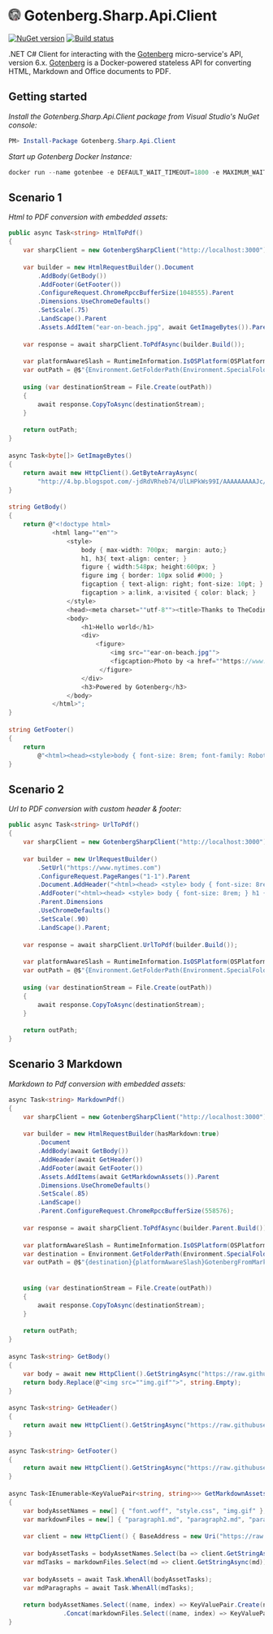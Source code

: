 # <img src="https://github.com/ChangemakerStudios/GotenbergSharpApiClient/raw/master/lib/Resources/gotenbergSharpClient.PNG" width="24" height="24" /> Gotenberg.Sharp.Api.Client

[![NuGet version](https://badge.fury.io/nu/Gotenberg.Sharp.Api.Client.svg)](https://badge.fury.io/nu/Gotenberg.Sharp.Api.Client) [![Build status](https://ci.appveyor.com/api/projects/status/s8lvj93xewlsylxh/branch/master?svg=true)](https://ci.appveyor.com/project/Jaben/gotenbergsharpapiclient/branch/master)

.NET C# Client for interacting with the [Gotenberg](https://thecodingmachine.github.io/gotenberg) micro-service's API, version 6.x.
[Gotenberg](https://thecodingmachine.github.io/gotenberg) is a Docker-powered stateless API for converting HTML, Markdown and Office documents to PDF.

## Getting started
*Install the Gotenberg.Sharp.Api.Client package from Visual Studio's NuGet console:*

```powershell
PM> Install-Package Gotenberg.Sharp.Api.Client
```

*Start up Gotenberg Docker Instance:*

```powershell
docker run --name gotenbee -e DEFAULT_WAIT_TIMEOUT=1800 -e MAXIMUM_WAIT_TIMEOUT=1800 -e LOG_LEVEL=DEBUG -p:3000:3000 "thecodingmachine/gotenberg:latest"
```

## Scenario 1 
*Html to PDF conversion with embedded assets:*

```csharp
public async Task<string> HtmlToPdf()
{
	var sharpClient = new GotenbergSharpClient("http://localhost:3000");

    var builder = new HtmlRequestBuilder().Document
		.AddBody(GetBody())
        .AddFooter(GetFooter())
        .ConfigureRequest.ChromeRpccBufferSize(1048555).Parent
        .Dimensions.UseChromeDefaults()
        .SetScale(.75)
        .LandScape().Parent
        .Assets.AddItem("ear-on-beach.jpg", await GetImageBytes()).Parent;
	 
	var response = await sharpClient.ToPdfAsync(builder.Build());

	var platformAwareSlash = RuntimeInformation.IsOSPlatform(OSPlatform.Windows) ? @"\" : "/";
	var outPath = @$"{Environment.GetFolderPath(Environment.SpecialFolder.Desktop)}{platformAwareSlash}GotenbergFromHtml.pdf";

	using (var destinationStream = File.Create(outPath))
	{
		await response.CopyToAsync(destinationStream);
	}

	return outPath;
}

async Task<byte[]> GetImageBytes()
{
	return await new HttpClient().GetByteArrayAsync(
		"http://4.bp.blogspot.com/-jdRdVRheb74/UlLHPkWs99I/AAAAAAAAAJc/lbJEG0KwfgI/s1600/bill-brandt-31.jpg");
}

string GetBody()
{
	return @"<!doctype html>
			<html lang=""en"">
    			<style>
					body { max-width: 700px;  margin: auto;}
					h1, h3{ text-align: center; } 
					figure { width:548px; height:600px; } 
					figure img { border: 10px solid #000; } 
					figcaption { text-align: right; font-size: 10pt; } 
					figcaption > a:link, a:visited { color: black; }
				</style>
				<head><meta charset=""utf-8""><title>Thanks to TheCodingMachine</title></head>  
				<body>
					<h1>Hello world</h1>
					<div>
						<figure>
						    <img src=""ear-on-beach.jpg"">
        	                <figcaption>Photo by <a href=""https://www.moma.org/artists/740"">Bill Brandt</a>.</figcaption>
						 </figure>   
					</div>
					<h3>Powered by Gotenberg</h3>
				</body>
			</html>";
}

string GetFooter()
{
	return
		@"<html><head><style>body { font-size: 8rem; font-family: Roboto,""Helvetica Neue"",Arial,sans-serif; margin: 4rem auto; }  </style></head><body><p><span class=""pageNumber""></span> of <span class=""totalPages""> pages</span> PDF Created on <span class=""date""></span> <span class=""title""></span></p></body></html>";
}
```

## Scenario 2 
*Url to PDF conversion with custom header & footer:*

```csharp
public async Task<string> UrlToPdf()
{
	var sharpClient = new GotenbergSharpClient("http://localhost:3000");

    var builder = new UrlRequestBuilder()
        .SetUrl("https://www.nytimes.com")
        .ConfigureRequest.PageRanges("1-1").Parent
        .Document.AddHeader("<html><head> <style> body { font-size: 8rem; } h1 { margin-left: auto; margin-right: auto; } </style></head><body><h1>Header</h1> </body></html>")
        .AddFooter("<html><head> <style> body { font-size: 8rem; } h1 { margin-left: auto; margin-right: auto; } </style></head><body><h1>Footer</h1></body></html>")
        .Parent.Dimensions
        .UseChromeDefaults()
        .SetScale(.90)
        .LandScape().Parent;

	var response = await sharpClient.UrlToPdf(builder.Build());

	var platformAwareSlash = RuntimeInformation.IsOSPlatform(OSPlatform.Windows) ? @"\" : "/";
	var outPath = @$"{Environment.GetFolderPath(Environment.SpecialFolder.Desktop)}{platformAwareSlash}GotenbergFromUrl.pdf";

	using (var destinationStream = File.Create(outPath))
	{
		await response.CopyToAsync(destinationStream);
	}

	return outPath;
}
```

## Scenario 3 Markdown
*Markdown to Pdf conversion with embedded assets:*

```csharp
async Task<string> MarkdownPdf()
{
	var sharpClient = new GotenbergSharpClient("http://localhost:3000");

    var builder = new HtmlRequestBuilder(hasMarkdown:true)
        .Document
        .AddBody(await GetBody())
        .AddHeader(await GetHeader())
        .AddFooter(await GetFooter())
        .Assets.AddItems(await GetMarkdownAssets()).Parent
        .Dimensions.UseChromeDefaults()
        .SetScale(.85)
        .LandScape()
        .Parent.ConfigureRequest.ChromeRpccBufferSize(558576);
				
	var response = await sharpClient.ToPdfAsync(builder.Parent.Build());

	var platformAwareSlash = RuntimeInformation.IsOSPlatform(OSPlatform.Windows) ? @"\" : "/";
	var destination = Environment.GetFolderPath(Environment.SpecialFolder.Desktop);
	var outPath = @$"{destination}{platformAwareSlash}GotenbergFromMarkDown.pdf";


	using (var destinationStream = File.Create(outPath))
	{
		await response.CopyToAsync(destinationStream);
	}

	return outPath;
}

async Task<string> GetBody()
{
	var body = await new HttpClient().GetStringAsync("https://raw.githubusercontent.com/thecodingmachine/gotenberg-php-client/master/tests/assets/markdown/index.html");
	return body.Replace(@"<img src=""img.gif"">", string.Empty);
}

async Task<string> GetHeader()
{
	return await new HttpClient().GetStringAsync("https://raw.githubusercontent.com/thecodingmachine/gotenberg-php-client/master/tests/assets/markdown/header.html");
}

async Task<string> GetFooter()
{
	return await new HttpClient().GetStringAsync("https://raw.githubusercontent.com/thecodingmachine/gotenberg-php-client/master/tests/assets/markdown/footer.html");
}

async Task<IEnumerable<KeyValuePair<string, string>>> GetMarkdownAssets()
{
	var bodyAssetNames = new[] { "font.woff", "style.css", "img.gif" };
	var markdownFiles = new[] { "paragraph1.md", "paragraph2.md", "paragraph3.md" };

	var client = new HttpClient() { BaseAddress = new Uri("https://raw.githubusercontent.com/thecodingmachine/gotenberg-php-client/master/tests/assets/markdown/") };

	var bodyAssetTasks = bodyAssetNames.Select(ba => client.GetStringAsync(ba));
	var mdTasks = markdownFiles.Select(md => client.GetStringAsync(md));

	var bodyAssets = await Task.WhenAll(bodyAssetTasks);
	var mdParagraphs = await Task.WhenAll(mdTasks);

	return bodyAssetNames.Select((name, index) => KeyValuePair.Create(name, bodyAssets[index]))
			   .Concat(markdownFiles.Select((name, index) => KeyValuePair.Create(name, mdParagraphs[index])));
}
```
